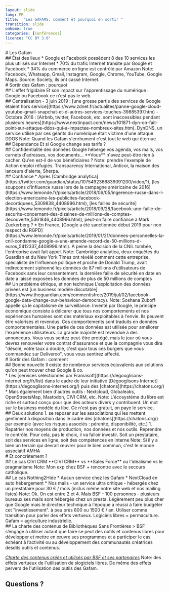 ```yaml
---
layout: slide
lang: FR
title:  "Les GAFAMS, comment et pourquoi en sortir "
transition: slide
onhome: true
categories: [Conférences]
licence: "CC BY 3.0"
---
```


<section>
<section data-markdown>
# Les Gafam
</section>
<section data-markdown>
## État des lieux
  * Google et Facebook possèdent 8 des 10 services les plus utilisés sur Internet
  * 70% du trafic Internet transite par Google et Facebook
  * 34% du commerce en ligne est contrôlé par Amazon
Note: Facebook, Whatsapp, Gmail, Instagram, Google, Chrome, YouTube, Google Maps. Source: Society, ils ont cassé Internet.
</section>
</section>

<section>
<section data-markdown>
# Sortir des Gafam : pourquoi
</section>
<section data-markdown>
## L'effet frigidaire
Et son impact sur l'apprentissage du numérique : Google ou Facebook ce n'est pas le web.
</section>
<section data-markdown>
## Centralisation 
  - 3 juin 2019 : [une grosse partie des services de Google étaient hors service](https://www.zdnet.fr/actualites/panne-google-cloud-youtube-gmail-snapchat-et-d-autres-services-touches-39885397.htm)
  - Octobre 2016 : [Airbnb, twitter, Facebook, etc. sont inaccessibles pendant plusieurs heures](https://www.nextinpact.com/news/101871-dyn-on-fait-point-sur-attaque-ddos-qui-a-impactee-nombreux-sites.htm). DynDNS, un service utilisé par ces géants du numérique était victime d'une attaque DDOS
Note: Quand les Gafam s'enrhument c'est tout le web qui éternue
</section>
<section data-markdown>
## Dépendance
Et si Google change ses tarifs ? 
</section>
<section data-markdown>
## Confidentialité des données
Google héberge vos agenda, vos mails, vos carnets d'adresses, vos documents... **Vous** n'avez peut-être rien à cacher. Qu'en est-il de vos bénéficiaires ?
Note: prendre l'exemple de Action emploi réfugiés. Transparency International, Anticor, la maison des lanceurs d'alerte, Sherpa.
</section>
<section data-markdown>
## Confiance
* Après [Cambridge analytica](https://twitter.com/guardian/status/1075492366839091200/video/1), [les soupçons d'influence russe lors de la campagne américaine de 2016](https://www.lemonde.fr/pixels/article/2018/06/05/ingerence-russe-dans-l-election-americaine-les-publicites-facebook-decortiquees_5309838_4408996.html), [les failles de sécurité](https://www.lemonde.fr/pixels/article/2018/09/28/facebook-une-faille-de-securite-concernant-des-dizaines-de-millions-de-comptes-decouverte_5361846_4408996.html), peut-on faire confiance à Mark Zuckerberg ?
* En France, [Google a été sanctionnée début 2019 pour non respect du RGPD](https://www.lemonde.fr/pixels/article/2019/01/21/donnees-personnelles-la-cnil-condamne-google-a-une-amende-record-de-50-millions-d-euros_5412337_4408996.html). À peine la décision de la CNIL tombée, l'entreprise avait fait appel.
Note: Cambridge analytica, deux enquêtes du Guardian et du New York Times ont révélé comment cette entreprise, spécialiste de l’influence politique et proche de Donald Trump, avait indirectement siphonné les données de 87 millions d’utilisateurs de Facebook sans leur consentement. 
la dernière faille de sécurité en date en date a laissé exposées les données de plus de 50 millions de comptes
</section>
<section data-markdown>
## Un problème éthique, et non technique
L'exploitation des données privées est [un business modèle discutable](https://www.theguardian.com/commentisfree/2019/jul/02/facebook-google-data-change-our-behaviour-democracy). 
Note: Soshana Zuboff appelle ça le capitalisme de surveillance. Inventé par Google, le principe économique consiste à délcarer que tous nos comportements et nos expériences humaines sont des matériaux exploitables à l'envie. Ils peuvent être valorisés et revendus. Ces comportements sont traduits en données comportementales. Une partie de ces données est utilisée pour améliorer l'expérience utilisateurs. La grande majorité est revendue à des annonceurs. Vous vous sentez peut-être protégé, mais le jour où vous devrez renouveler votre contrat d'assurance et que la compagnie vous dira "désolé, votre taux a doublé, c'est quoi tous ces burgers que vous commandez sur Deliveroo", vous vous sentirez affecté.
</section>
</section>

<section>

<section data-markdown>
# Sortir des Gafam : comment
</section>

<section data-markdown>
## Bonne nouvelle
Il existe de nombreux services éqiuvalents aux solutions qu'on peut trouver chez Google & co. 
</section>

<section data-markdown>
* Les [services sélectionnés par Framasoft](https://degooglisons-internet.org/fr/list) dans le cadre de leur initiative [Dégooglisons Internet](https://degooglisons-internet.org/) puis des [chatons](https://chatons.org/)
* Mais également bien d'autres outils : Nextcloud, Globaleaks, OpenStreetsMap, Mastodon, CIVI CRM, etc.
Note: L'écosystème du libre est riche et surtout conçu pour que des acteurs divers y contribuent. Un mot sur le business modèle du libe. Ce n'est pas gratuit, on paye le service. 
</section>

<section data-markdown>
## Deux solutions
1. se reposer sur les associations qui les mettent gentiment à disposition dans le cadre des [chatons](https://chatons.org/) par exemple (avec les risques associés : pérenité, disponibilité, etc.)
1. Rapatrier nos moyens de production, nos données et nos outils. Reprendre le contrôle. Pour cela, pas le choix, il va falloir investir. Soit un prestataire, soit des services en ligne, soit des compétences en interne
Note: Si il y a bien un terrain qui devrait œuvrer pour le bien commun, c'est le monde associatif AMHA
</section>

</section>


<section>
<section data-markdown>
# Et concrètement ?
</section>
<section data-markdown>
## Le cas CIVI CRM
**CIVI CRM** vs **Sales Force** ou l'idéalisme vs le pragmatisme
Note: Mon exp chez BSF + rencontre avec le secours catholique.
</section>
<section data-markdown>
## Le cas Nothing2Hide
* Aucun service chez les Gafam
* NextCloud en auto hébergement
* Nos mails - un service ultra critique - hébergés chez un prestataire pour 30 € / mois (inclus même notre site web et nos mailing listes)
Note: Ok. On est entre 2 et 4. Mais BSF - 100 personnes - plusieurs bureaux ses mails sont hébergés chez un presta. Légèrement peu plus cher que Google mais le directeur technique à l'époque a réussi à faire budgéter cet "investissement". à peu près 800 ou 1500 € / an. Utiliser comme transition pour parler des effets vertueux. Logiciels libres = permaculture. Gafam = agriculture industrielle.
</section>
<section data-markdown>
## La charte des contenus de Bibliothèques Sans Frontières
> BSF s’engage à utiliser autant que faire se peut des outils et contenus libres pour développer et mettre en œuvre ses programmes et à participer le cas échéant à l’activité ou au développement des communautés créatrices desdits outils et contenus.

*[Charte des contenus créés et utilisés par BSF et ses partenaires](https://www.bibliosansfrontieres.org/2017/04/06/charte-contenus-crees-utilises-bsf-partenaires/)*
Note: des effets vertueux de l'utilisation de slogiciels libres. De même des effets pervers de l'utilisation des outils des Gafam.
</section>
</section>



<section data-background="i/questions-willsmith.gif" data-background-transition="zoom">
    <h1>Questions ?</h1>
</section>

